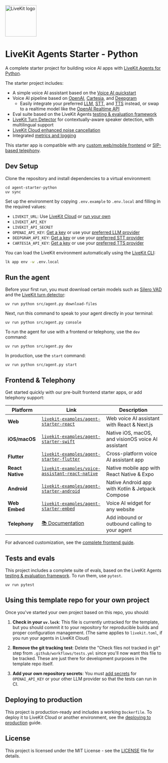 <a href="https://livekit.io/">
  <img src="./.github/assets/livekit-mark.png" alt="LiveKit logo" width="100" height="100">
</a>

# LiveKit Agents Starter - Python

A complete starter project for building voice AI apps with
[LiveKit Agents for Python](https://github.com/livekit/agents).

The starter project includes:

- A simple voice AI assistant based on the
  [Voice AI quickstart](https://docs.livekit.io/agents/start/voice-ai/)
- Voice AI pipeline based on
  [OpenAI](https://docs.livekit.io/agents/integrations/llm/openai/),
  [Cartesia](https://docs.livekit.io/agents/integrations/tts/cartesia/), and
  [Deepgram](https://docs.livekit.io/agents/integrations/llm/deepgram/)
  - Easily integrate your preferred
    [LLM](https://docs.livekit.io/agents/integrations/llm/),
    [STT](https://docs.livekit.io/agents/integrations/stt/), and
    [TTS](https://docs.livekit.io/agents/integrations/tts/) instead, or swap to
    a realtime model like the
    [OpenAI Realtime API](https://docs.livekit.io/agents/integrations/realtime/openai)
- Eval suite based on the LiveKit Agents
  [testing & evaluation framework](https://docs.livekit.io/agents/build/testing/)
- [LiveKit Turn Detector](https://docs.livekit.io/agents/build/turns/turn-detector/)
  for contextually-aware speaker detection, with multilingual support
- [LiveKit Cloud enhanced noise cancellation](https://docs.livekit.io/home/cloud/noise-cancellation/)
- Integrated
  [metrics and logging](https://docs.livekit.io/agents/build/metrics/)

This starter app is compatible with any
[custom web/mobile frontend](https://docs.livekit.io/agents/start/frontend/) or
[SIP-based telephony](https://docs.livekit.io/agents/start/telephony/).

## Dev Setup

Clone the repository and install dependencies to a virtual environment:

```console
cd agent-starter-python
uv sync
```

Set up the environment by copying `.env.example` to `.env.local` and filling in
the required values:

- `LIVEKIT_URL`: Use [LiveKit Cloud](https://cloud.livekit.io/) or
  [run your own](https://docs.livekit.io/home/self-hosting/)
- `LIVEKIT_API_KEY`
- `LIVEKIT_API_SECRET`
- `OPENAI_API_KEY`: [Get a key](https://platform.openai.com/api-keys) or use
  your
  [preferred LLM provider](https://docs.livekit.io/agents/integrations/llm/)
- `DEEPGRAM_API_KEY`: [Get a key](https://console.deepgram.com/) or use your
  [preferred STT provider](https://docs.livekit.io/agents/integrations/stt/)
- `CARTESIA_API_KEY`: [Get a key](https://play.cartesia.ai/keys) or use your
  [preferred TTS provider](https://docs.livekit.io/agents/integrations/tts/)

You can load the LiveKit environment automatically using the
[LiveKit CLI](https://docs.livekit.io/home/cli/cli-setup):

```bash
lk app env -w .env.local
```

## Run the agent

Before your first run, you must download certain models such as
[Silero VAD](https://docs.livekit.io/agents/build/turns/vad/) and the
[LiveKit turn detector](https://docs.livekit.io/agents/build/turns/turn-detector/):

```console
uv run python src/agent.py download-files
```

Next, run this command to speak to your agent directly in your terminal:

```console
uv run python src/agent.py console
```

To run the agent for use with a frontend or telephony, use the `dev` command:

```console
uv run python src/agent.py dev
```

In production, use the `start` command:

```console
uv run python src/agent.py start
```

## Frontend & Telephony

Get started quickly with our pre-built frontend starter apps, or add telephony
support:

| Platform         | Link                                                                                                                | Description                                        |
| ---------------- | ------------------------------------------------------------------------------------------------------------------- | -------------------------------------------------- |
| **Web**          | [`livekit-examples/agent-starter-react`](https://github.com/livekit-examples/agent-starter-react)                   | Web voice AI assistant with React & Next.js        |
| **iOS/macOS**    | [`livekit-examples/agent-starter-swift`](https://github.com/livekit-examples/agent-starter-swift)                   | Native iOS, macOS, and visionOS voice AI assistant |
| **Flutter**      | [`livekit-examples/agent-starter-flutter`](https://github.com/livekit-examples/agent-starter-flutter)               | Cross-platform voice AI assistant app              |
| **React Native** | [`livekit-examples/voice-assistant-react-native`](https://github.com/livekit-examples/voice-assistant-react-native) | Native mobile app with React Native & Expo         |
| **Android**      | [`livekit-examples/agent-starter-android`](https://github.com/livekit-examples/agent-starter-android)               | Native Android app with Kotlin & Jetpack Compose   |
| **Web Embed**    | [`livekit-examples/agent-starter-embed`](https://github.com/livekit-examples/agent-starter-embed)                   | Voice AI widget for any website                    |
| **Telephony**    | [📚 Documentation](https://docs.livekit.io/agents/start/telephony/)                                                 | Add inbound or outbound calling to your agent      |

For advanced customization, see the
[complete frontend guide](https://docs.livekit.io/agents/start/frontend/).

## Tests and evals

This project includes a complete suite of evals, based on the LiveKit Agents
[testing & evaluation framework](https://docs.livekit.io/agents/build/testing/).
To run them, use `pytest`.

```console
uv run pytest
```

## Using this template repo for your own project

Once you've started your own project based on this repo, you should:

1. **Check in your `uv.lock`**: This file is currently untracked for the
   template, but you should commit it to your repository for reproducible builds
   and proper configuration management. (The same applies to `livekit.toml`, if
   you run your agents in LiveKit Cloud)

2. **Remove the git tracking test**: Delete the "Check files not tracked in git"
   step from `.github/workflows/tests.yml` since you'll now want this file to be
   tracked. These are just there for development purposes in the template repo
   itself.

3. **Add your own repository secrets**: You must
   [add secrets](https://docs.github.com/en/actions/how-tos/writing-workflows/choosing-what-your-workflow-does/using-secrets-in-github-actions)
   for `OPENAI_API_KEY` or your other LLM provider so that the tests can run in
   CI.

## Deploying to production

This project is production-ready and includes a working `Dockerfile`. To deploy
it to LiveKit Cloud or another environment, see the
[deploying to production](https://docs.livekit.io/agents/ops/deployment/) guide.

## License

This project is licensed under the MIT License - see the [LICENSE](LICENSE) file
for details.
